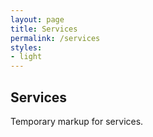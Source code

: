 ```yaml
---
layout: page
title: Services
permalink: /services
styles:
- light
---
```

## Services

Temporary markup for services.